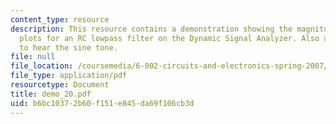 ```yaml
---
content_type: resource
description: This resource contains a demonstration showing the magnitude and phase
  plots for an RC lowpass filter on the Dynamic Signal Analyzer. Also allow students
  to hear the sine tone.
file: null
file_location: /coursemedia/6-002-circuits-and-electronics-spring-2007/b6bc10372b60f151e845da69f106cb3d_demo_20.pdf
file_type: application/pdf
resourcetype: Document
title: demo_20.pdf
uid: b6bc1037-2b60-f151-e845-da69f106cb3d
---
```


